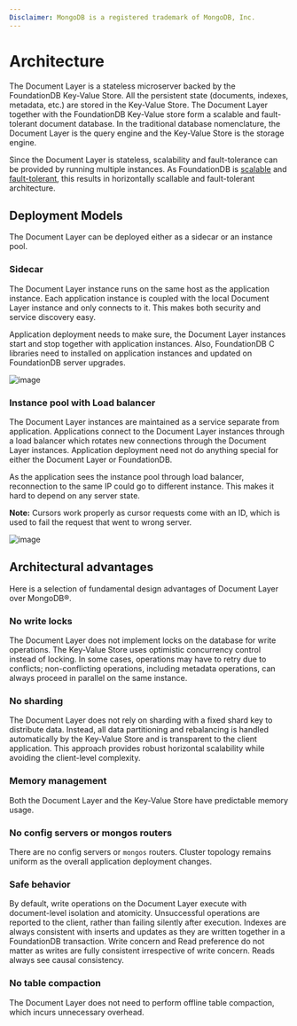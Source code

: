 ```yaml
---
Disclaimer: MongoDB is a registered trademark of MongoDB, Inc.
---
```


# Architecture

The Document Layer is a stateless microserver backed by the FoundationDB
Key-Value Store. All the persistent state (documents, indexes, metadata,
etc.) are stored in the Key-Value Store. The Document Layer together with the FoundationDB
Key-Value store form a scalable and fault-tolerant document database. In the traditional
database nomenclature, the Document Layer is the query engine and the Key-Value Store is the
storage engine.

Since the Document Layer is stateless, scalability and fault-tolerance can be
provided by running multiple instances.
As FoundationDB is [scalable](https://apple.github.io/foundationdb/performance.html) and
[fault-tolerant](https://apple.github.io/foundationdb/fault-tolerance.html), this results in
horizontally scallable and fault-tolerant architecture.

## Deployment Models

The Document Layer can be deployed either as a sidecar or an instance pool.

### Sidecar

The Document Layer instance runs on the same host as
the application instance. Each application instance is coupled
with the local Document Layer instance and only connects to it.
This makes both security and service discovery easy.

Application deployment needs to make sure, the Document Layer instances
start and stop together with application instances. Also,
FoundationDB C libraries need to installed on application instances
and updated on FoundationDB server upgrades.

![image](images/sidecar-arch.png)

### Instance pool with Load balancer

The Document Layer instances are maintained as a service separate from
application. Applications connect to the Document Layer instances through
a load balancer which rotates new connections through the Document Layer instances.
Application deployment need not do anything special for either the Document Layer or
FoundationDB.

As the application sees the instance pool through load balancer, reconnection
to the same IP could go to different instance. This makes it hard to depend on
any server state.

**Note:** Cursors work properly as cursor requests come with an ID, which is used
to fail the request that went to wrong server.

![image](images/service-arch.png)

## Architectural advantages

Here is a selection of fundamental design advantages of Document
Layer over MongoDB®.

### No write locks

The Document Layer does not implement locks on the database for write
operations. The Key-Value Store uses optimistic concurrency control
instead of locking. In some cases, operations may have to retry due to
conflicts; non-conflicting operations, including metadata
operations, can always proceed in parallel on the same instance.

### No sharding

The Document Layer does not rely on sharding with a fixed shard key to
distribute data. Instead, all data partitioning and rebalancing is
handled automatically by the Key-Value Store and is transparent to the
client application. This approach provides robust horizontal scalability
while avoiding the client-level complexity.

### Memory management

Both the Document Layer and the Key-Value Store have predictable memory
usage.

### No config servers or mongos routers

There are no config servers or `mongos` routers. Cluster topology remains
uniform as the overall application deployment changes.

### Safe behavior

By default, write operations on the Document Layer execute with
document-level isolation and atomicity. Unsuccessful operations are
reported to the client, rather than failing silently after execution.
Indexes are always consistent with inserts and updates as they are
written together in a FoundationDB transaction. Write concern and Read
preference do not matter as writes are fully consistent
irrespective of write concern. Reads always see causal consistency.

### No table compaction

The Document Layer does not need to perform offline table compaction,
which incurs unnecessary overhead.

